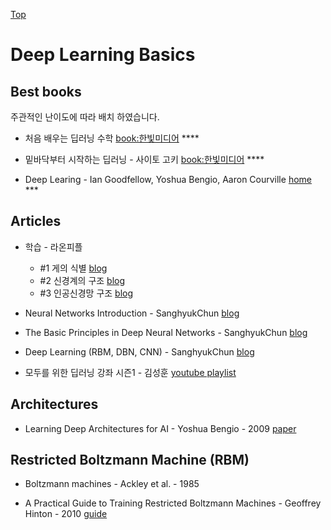 [Top](index.md)


# Deep Learning Basics

## Best books

주관적인 난이도에 따라 배치 하였습니다.

* 처음 배우는 딥러닝 수학 [book:한빛미디어](http://www.hanbit.co.kr/store/books/look.php?p_code=B6703128448) ****

* 밑바닥부터 시작하는 딥러닝 - 사이토 고키 [book:한빛미디어](http://www.hanbit.co.kr/store/books/look.php?p_code=B8475831198) ****

* Deep Learing - Ian Goodfellow, Yoshua Bengio, Aaron Courville [home](http://www.deeplearningbook.org/) ***


## Articles

* 학습 - 라온피플
  * #1 게의 식별 [blog](https://laonple.blog.me/220802224442)
  * #2 신경계의 구조 [blog](https://laonple.blog.me/220808107954)
  * #3 인공신경망 구조 [blog](https://laonple.blog.me/220812090501)

* Neural Networks Introduction - SanghyukChun [blog](http://sanghyukchun.github.io/74/)

* The Basic Principles in Deep Neural Networks - SanghyukChun [blog](http://sanghyukchun.github.io/54/)

* Deep Learning (RBM, DBN, CNN) - SanghyukChun [blog](http://sanghyukchun.github.io/75/)

* 모두를 위한 딥러닝 강좌 시즌1 - 김성훈 [youtube playlist](https://www.youtube.com/playlist?list=PLlMkM4tgfjnLSOjrEJN31gZATbcj_MpUm)


## Architectures

* Learning Deep Architectures for AI - Yoshua Bengio - 2009 [paper](http://www.iro.umontreal.ca/~lisa/pointeurs/TR1312.pdf)



## Restricted Boltzmann Machine (RBM)

* Boltzmann machines - Ackley et al. - 1985

* A Practical Guide to Training Restricted Boltzmann Machines - Geoffrey Hinton - 2010 [guide](https://www.cs.toronto.edu/~hinton/absps/guideTR.pdf)
